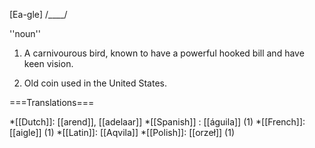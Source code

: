 [Ea-gle] /____/

''noun''

1) A carnivourous bird, known to have a powerful hooked bill and have keen vision.

2) Old coin used in the United States.

===Translations===

*[[Dutch]]: [[arend]], [[adelaar]]
*[[Spanish]] : [[águila]] (1)
*[[French]]: [[aigle]] (1)
*[[Latin]]: [[Aqvila]]
*[[Polish]]: [[orzeł]] (1)